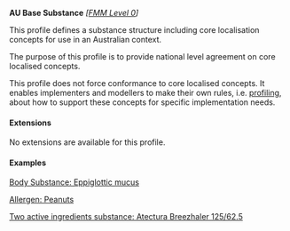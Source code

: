 **AU Base Substance** *[[FMM Level 0](guidance.html)]*

This profile defines a substance structure including core localisation concepts for use in an Australian context.

The purpose of this profile is to provide national level agreement on core localised concepts. 

This profile does not force conformance to core localised concepts. It enables implementers and modellers to make their own rules, i.e. [profiling](http://hl7.org/fhir/profiling.html), about how to support these concepts for specific implementation needs.


#### Extensions
No extensions are available for this profile.

#### Examples
[Body Substance: Eppiglottic mucus](Substance-example0.html)

[Allergen: Peanuts](Substance-example1.html)

[Two active ingredients substance: Atectura Breezhaler 125/62.5](Substance-example2.html)
